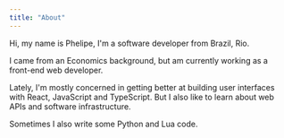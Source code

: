 ```yaml
---
title: "About"
---
```


Hi, my name is Phelipe, I'm a software developer from Brazil, Rio.

I came from an Economics background, but am currently working as a front-end
web developer.

Lately, I'm mostly concerned in getting better at building user interfaces with
React, JavaScript and TypeScript. But I also like to learn about web APIs and
software infrastructure.

Sometimes I also write some Python and Lua code.
